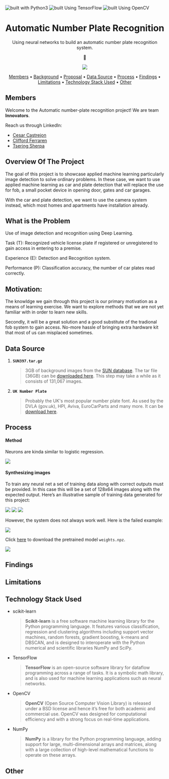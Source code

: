![built with Python3](https://img.shields.io/badge/built%20with-Python3-red.svg)
![built Using TensorFlow](https://img.shields.io/badge/built%20using-TensorFlow-blue.svg)
![built Using OpenCV](https://img.shields.io/badge/built%20using-OpenCV-brightgreen.svg)


<h1 align="center"> Automatic Number Plate Recognition </h1>

<p align="center"> Using neural networks to build an automatic number plate recognition system. </p>



<div align="center">

:taxi:

</div>



<p align="center"> <img src="https://github.com/yycyjqc/Automatic_Number_Plate_Recognition/blob/master/Image/vehicle-license-plates.png"> </p>


<p align="center">
  <a href="#members">Members</a> •
  <a href="#background">Background</a> •
  <a href="#proposal">Proposal</a> •
  <a href="#data-source">Data Source</a> •
  <a href="#process">Process</a> •
  <a href="#findings">Findings</a> •
  <a href="#limitations">Limitations</a> •
  <a href="#technology-stack-used">Technology Stack Used</a> •
<a href="#other">Other</a>
</p>

## Members
Welcome to the Automatic number-plate recognition project! We are team **Innovators**.

Reach us through LinkedIn:

-   [Cesar Castrejon](https://www.linkedin.com/in/cesar-castrejon-927164118/)
-   [Clifford Ferraren](https://www.linkedin.com/in/clifford-ferraren/)
-   [Tsering Sherpa](https://www.linkedin.com/in/tsering-sherpa-1171a7b4/)

## Overview Of The Project
The goal of this project is to showcase applied machine learning particularly image detection to solve ordinary problems. In these case, we want to use applied machine learning as car and plate detection that will  replace the use for fob, a small pocket device in opening door, gates and car garages. 

With the car and plate detection, we want to use the camera system instead, which most homes and apartments have installation already. 

## What is the Problem

Use of image detection and recognition using Deep Learning.

Task (T): Recognized vehicle license plate if registered or unregistered to gain access in entering to a  premise.

Experience (E): Detection and Recognition system.

Performance (P): Classification accuracy, the number of car plates read correctly.

## Motivation:
The knowldge we gain through this project is our primary motivation as a means of learning exercise. We want to explore methods that we are not yet familiar with in order to learn new skills.

Secondly, it will be a great solution and a good substitute of the tradional fob system to gain access. No-more hassle of bringing extra hardware kit that most of us can misplaced sometimes. 

## Data Source

1. **```SUN397.tar.gz```**

   > 3GB of background images from the [SUN database](http://groups.csail.mit.edu/vision/SUN/). The tar file (36GB) can be [downloaded here](http://vision.princeton.edu/projects/2010/SUN/SUN397.tar.gz).   This step may take a while as it consists of 131,067 images.

2. **```UK Number Plate```**

   > Probably the UK's most popular number plate font. As used by the DVLA (gov.uk), HPI, Aviva, EuroCarParts and many more. It can be [download here]("https://www.dafont.com/uk-number-plate.font").

## Process 

#### Method

Neurons are kinda similar to logistic regression.

<img src="https://github.com/yycyjqc/Automatic_Number_Plate_Recognition/blob/master/Image/logistic_regression.png"> 

#### Synthesizing images

To train any neural net a set of training data along with correct outputs must be provided. In this case this will be a set of 128x64 images along with the expected output. Here’s an illustrative sample of training data generated for this project:

<img src="https://github.com/yycyjqc/Automatic_Number_Plate_Recognition/blob/master/Image/00000000_PV07NEU_1.png">

<img src="https://github.com/yycyjqc/Automatic_Number_Plate_Recognition/blob/master/Image/00000001_KM05MUP_1.png">

<img src="https://github.com/yycyjqc/Automatic_Number_Plate_Recognition/blob/master/Image/00000003_LK39UGD_1.png">



However, the system does not always work well. Here is the failed example:

<img src="https://github.com/yycyjqc/Automatic_Number_Plate_Recognition/blob/master/Image/00000002_HY03KBG_0.png">



Click [here](https://www.dropbox.com/s/nwfk2mvf6d8fqvm/weights.npz?dl=0) to download the pretrained model ```weights.npz```.

<img src="https://github.com/yycyjqc/Automatic_Number_Plate_Recognition/blob/master/Image/extractbgs.gif">

## Findings 

## Limitations 

## Technology Stack Used
- scikit-learn

  > **Scikit-learn** is a free software machine learning library for the Python programming language. It features various classification, regression and clustering algorithms including support vector machines, random forests, gradient boosting, k-means and DBSCAN, and is designed to interoperate with the Python numerical and scientific libraries NumPy and SciPy.
- TensorFlow

  >**TensorFlow** is an open-source software library for dataflow programming across a range of tasks. It is a symbolic math library, and is also used for machine learning applications such as neural networks.

- OpenCV

  > **OpenCV** (Open Source Computer Vision Library) is released under a BSD license and hence it’s free for both academic and commercial use. OpenCV was designed for computational efficiency and with a strong focus on real-time applications.

- NumPy

  >**NumPy** is a library for the Python programming language, adding support for large, multi-dimensional arrays and matrices, along with a large collection of high-level mathematical functions to operate on these arrays.

## Other

